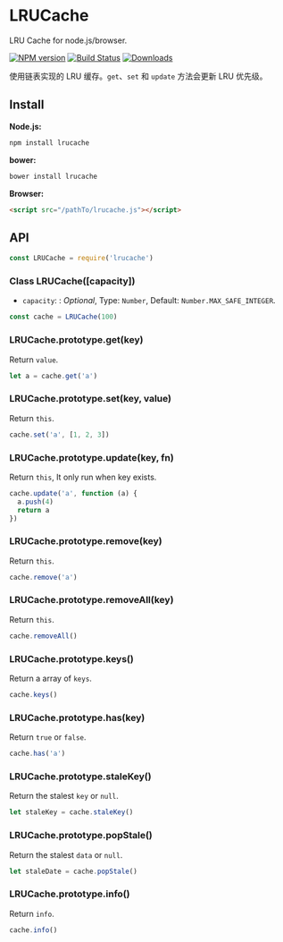 # LRUCache

LRU Cache for node.js/browser.

[![NPM version][npm-image]][npm-url]
[![Build Status][travis-image]][travis-url]
[![Downloads][downloads-image]][downloads-url]

使用链表实现的 LRU 缓存。`get`、`set` 和 `update` 方法会更新 LRU 优先级。

## Install

**Node.js:**

```sh
npm install lrucache
```

**bower:**

```sh
bower install lrucache
```

**Browser:**

```html
<script src="/pathTo/lrucache.js"></script>
```

## API

```js
const LRUCache = require('lrucache')
```

### Class LRUCache([capacity])

+ `capacity`: : *Optional*, Type: `Number`, Default: `Number.MAX_SAFE_INTEGER`.

```js
const cache = LRUCache(100)
```

### LRUCache.prototype.get(key)

Return `value`.

```js
let a = cache.get('a')
```

### LRUCache.prototype.set(key, value)

Return `this`.

```js
cache.set('a', [1, 2, 3])
```

### LRUCache.prototype.update(key, fn)

Return `this`, It only run when key exists.

```js
cache.update('a', function (a) {
  a.push(4)
  return a
})
```

### LRUCache.prototype.remove(key)

Return `this`.

```js
cache.remove('a')
```

### LRUCache.prototype.removeAll(key)

Return `this`.

```js
cache.removeAll()
```

### LRUCache.prototype.keys()

Return a array of `keys`.

```js
cache.keys()
```

### LRUCache.prototype.has(key)

Return `true` or `false`.

```js
cache.has('a')
```

### LRUCache.prototype.staleKey()

Return the stalest `key` or `null`.

```js
let staleKey = cache.staleKey()
```

### LRUCache.prototype.popStale()

Return the stalest `data` or `null`.

```js
let staleDate = cache.popStale()
```

### LRUCache.prototype.info()

Return `info`.

```js
cache.info()
```

[npm-url]: https://npmjs.org/package/lrucache
[npm-image]: http://img.shields.io/npm/v/lrucache.svg

[travis-url]: https://travis-ci.org/zensh/lrucache
[travis-image]: http://img.shields.io/travis/zensh/lrucache.svg

[downloads-url]: https://npmjs.org/package/lrucache
[downloads-image]: http://img.shields.io/npm/dm/lrucache.svg?style=flat-square
